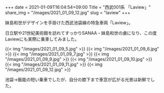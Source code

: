 +++
date  = 2021-01-09T16:04:54+09:00
Title = "西武001系 「Laview」"
share_img = "/images/2021_01_09_12.jpg"
slug = "laview"
+++

妹島和世がデザインを手掛けた西武池袋線の特急車両「Laview」。

日立駅や21世紀美術館を訪れてすっかりSANAA・妹島和世の虜になり、この度Laviewにも実際に乗車してみました。

{{< img "/images/2021_01_09_5.jpg" >}}
{{< img "/images/2021_01_09_6.jpg" >}}
{{< img "/images/2021_01_09_7.jpg" >}}
{{< img "/images/2021_01_09_9.jpg" >}}
{{< img "/images/2021_01_09_10.jpg" >}}
{{< img "/images/2021_01_09_11.jpg" >}}
{{< img "/images/2021_01_09_12.jpg" >}}

池袋→飯能の短い乗車でしたが、自分の膝下まで車窓が広がる光景は新鮮でした。